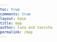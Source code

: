 ```yaml
---
toc: true
comments: true
layout: base
title: map
author: luna and tanisha 
permalink: /map
---
```

<html lang="en">
<head>
    <meta charset="UTF-8">
    <meta name="viewport" content="width=device-width, initial-scale=1.0">
    <title>Game Map</title>
    <style>
        body {
            margin: 0;
            padding: 0;
            overflow: hidden;
        }

        .map {
            position: relative;
            width: 100vw;
            height: 100vh;
            background-color: #87CEEB; /* Blue color for the ocean background */
            cursor: pointer;
        }

        .island {
            position: absolute;
            width: 150px;
            height: 150px;
            background-image: url('images/island.png'); /* Path to your island image */
            background-size: cover;
            display: flex;
            justify-content: center;
            align-items: center;
            cursor: pointer;
            transition: background-color 0.3s;
        }

        .island-name {
            color: #fff;
            font-weight: bold;
            font-size: 12px;
            font-family: 'Lucida Sans', 'Lucida Sans Regular', 'Lucida Grande', 'Lucida Sans Unicode', Geneva, Verdana, sans-serif;
            text-align: center;
            position: absolute;
            bottom: -20px; /* Adjust the distance between the island and the name */
            width: 100%; /* Ensure full width */
            transition: color 0.3s;
        }

        .island:hover {
            font-family: 'Courier New', Courier, monospace;
        }

        .island:hover .island-name {
            color: #CD853F; 
        }
    </style>
</head>
<body>
    <div class="map">
        <div class="island" style="top: 100px; left: 150px;">
            <div class="island-name"><a href="https://codemaxxers.github.io/codemaxxerFrontend/islandmap">Chemistry Island</a></div>
        </div>
        <div class="island" style="top: 250px; left: 400px;">
            <div class="island-name"><a href="https://codemaxxers.github.io/codemaxxerFrontend/islandmap">Calculus Island</a></div>
        </div>
        <div class="island" style="top: 400px; left: 250px;">
            <div class="island-name"><a href="https://codemaxxers.github.io/codemaxxerFrontend/islandmap">CSA Island</a></div>
        </div>
        <div class="island" style="top: 600px; left: 500px;">
            <div class="island-name"><a href="https://codemaxxers.github.io/codemaxxerFrontend/islandmap">Physics Island</a></div>
        </div>
    </div>
</body>
</html>
